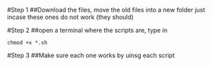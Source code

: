 #Step 1
##Download the files, move the old files into a new folder just incase these ones do not work (they should)

#Step 2
##open a terminal where the scripts are, type in
```
chmod +x *.sh
```

#Step 3
##Make sure each one works by uinsg each script
